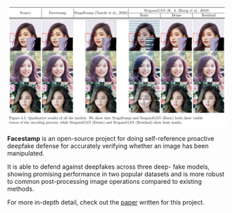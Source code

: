 ![facestamp-header](https://raw.githubusercontent.com/joshmanzano/facestamp/refs/heads/main/documentation/facestamp_header.jpg)

**Facestamp** is an open-source project for doing self-reference proactive deepfake defense
for accurately verifying whether an image has been manipulated.

It is able to defend against deepfakes across three deep- fake models, showing promising performance in two popular datasets and
is more robust to common post-processing image operations compared to existing methods.

For more in-depth detail, check out the [paper](https://github.com/joshmanzano/facestamp/blob/6ba75dec7c5fb9a070772f0587f5ab780ff67a53/documentation/NTUST__Manzano__485892879546406.pdf) written for this project.
